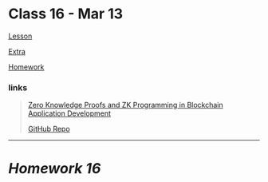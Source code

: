 # Class 16 - Mar 13

[Lesson](./Lesson16.pdf)

[Extra](./Lesson16Extra.pdf)

[Homework](./Homework16.pdf)

### links

> [Zero Knowledge Proofs and ZK Programming in Blockchain Application Development](https://www.youtube.com/watch?v=W9iZMLObtUk)
> 
> [GitHub Repo](https://github.com/Daniel-Szego/Zeroknowledgeworkshop)

---

# **_Homework 16_**
